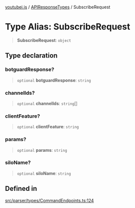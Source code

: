 [youtubei.js](../../../README.md) / [APIResponseTypes](../README.md) / SubscribeRequest

# Type Alias: SubscribeRequest

> **SubscribeRequest**: `object`

## Type declaration

### botguardResponse?

> `optional` **botguardResponse**: `string`

### channelIds?

> `optional` **channelIds**: `string`[]

### clientFeature?

> `optional` **clientFeature**: `string`

### params?

> `optional` **params**: `string`

### siloName?

> `optional` **siloName**: `string`

## Defined in

[src/parser/types/CommandEndpoints.ts:124](https://github.com/LuanRT/YouTube.js/blob/4729016fb98e7045ee4043857be7eef780c01e35/src/parser/types/CommandEndpoints.ts#L124)
